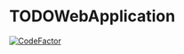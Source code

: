 # TODOWebApplication
[![CodeFactor](https://www.codefactor.io/repository/github/mpara30/todowebapplication/badge)](https://www.codefactor.io/repository/github/mpara30/todowebapplication)
